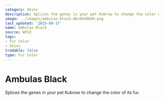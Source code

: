 ```yaml
---
category: Skins
description: Splices the genes in your pet Kubrow to change the color of its fur.
image: ../images/ambulas-black-d6cdb58049.png
last_updated: '2025-09-17'
name: Ambulas Black
source: WFCD
tags:
- Fur Color
- Skins
tradable: false
type: Fur Color
---
```


# Ambulas Black

Splices the genes in your pet Kubrow to change the color of its fur.

